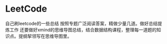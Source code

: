 # LeetCode
自己刷leetcode的一些总结
按照专题广泛阅读答案，精做少量几道。做好总结提炼工作
还要做好xmind的思维导图总结，结合数据结构课程，整理每一道题的知识点。提纲挈领写在思维导图里。
